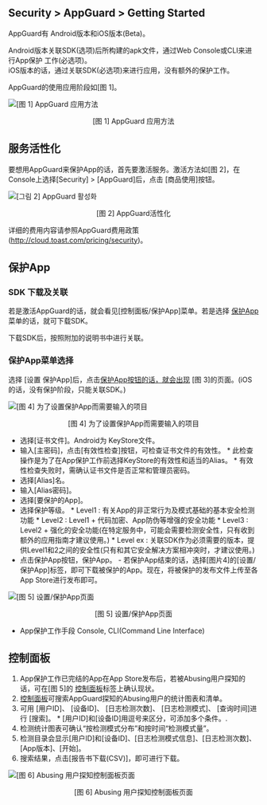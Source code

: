 ## Security > AppGuard > Getting Started

AppGuard有 Android版本和iOS版本(Beta)。

Android版本关联SDK(选项)后所构建的apk文件，通过Web Console或CLI来进行App保护 工作(必选项)。<br>
iOS版本的话，通过关联SDK(必选项)来进行应用，没有额外的保护工作。

AppGuard的使用应用阶段如[图 1]。

![[图 1] AppGuard 应用方法](http://static.toastoven.net/prod_appguard/figure1.png)

<center>[图 1] AppGuard 应用方法</center>

## 服务活性化

要想用AppGuard来保护App的话，首先要激活服务。激活方法如[图 2]，在Console上选择[Security] > [AppGuard]后，点击 [商品使用]按钮。

![[그림 2] AppGuard 활성화](http://static.toastoven.net/prod_appguard/figure2.png)
<center>[图 2] AppGuard活性化</center>

详细的费用内容请参照AppGuard费用政策(<http://cloud.toast.com/pricing/security>)。

## 保护App

### SDK 下载及关联

若是激活AppGuard的话，就会看见\[控制面板/保护App\]菜单。若是选择 [保护App](#保护app)菜单的话，就可下载SDK。

下载SDK后，按照附加的说明书中进行关联。

### 保护App菜单选择

选择 [设置 保护App]后，点击[保护App按钮的话，就会出现](#保护app) [图 3]的页面。(iOS的话，没有保护阶段，只能关联SDK。)

![[图 4] 为了设置保护App而需要输入的项目](http://static.toastoven.net/prod_appguard/figure4.png)
<center>[图 4] 为了设置保护App而需要输入的项目</center>

* 选择\[证书文件\]。Android为 KeyStore文件。
* 输入\[主密码\]，点击\[有效性检查\]按钮，可检查证书文件的有效性。
        * 此检查操作是为了在App保护工作前选择KeyStore的有效性和适当的Alias。
        * 有效性检查失败时，需确认证书文件是否正常和管理员密码。
* 选择\[Alias\]名。
* 输入\[Alias密码\]。
* 选择\[要保护的App\]。
* 选择保护等级。
        * Level1 : 有关App的非正常行为及模式基础的基本安全检测功能
        * Level2 : Level1 + 代码加密、App防伪等增强的安全功能
        * Level3 : Level2 + 强化的安全功能(在特定服务中，可能会需要检测安全性，只有收到额外的应用指南才建议使用。)
        * Level ex : 关联SDK作为必须需要的版本，提供Level1和2之间的安全性(只有和其它安全解决方案相冲突时，才建议使用。)
* 点击保护App按钮，保护App。 
    \- 若保护App结束的话，选择\[图片4\]的\[设置/保护App\]标签，即可下载被保护的App。现在，将被保护的发布文件上传至各App Store进行发布即可。 
   
![[图 5] 设置/保护App页面](http://static.toastoven.net/prod_appguard/figure5.png)
<center>[图 5] 设置/保护App页面</center>

* App保护工作手段 Console, CLI(Command Line Interface)

## 控制面板

1.  App保护工作已完结的App在App Store发布后，若被Abusing用户探知的话，可在[图 5]的 [控制面板](#控制面板)标签上确认现状。
2.  [控制面板](#控制面板)可搜索AppGuard探知的Abusing用户的统计图表和清单。
3.  可用 [用户ID]、 [设备ID]、 [日志检测次数]、 [日志检测模式]、 [查询时间]进行 [搜索]。
        * [用户ID]和[设备ID]用逗号来区分，可添加多个条件。.
4.  检测统计图表可确认“按检测模式分布”和按时间“检测模式量”。
5.  检测目录会显示[用户ID]和[设备ID]、[日志检测模式信息]、[日志检测次数]、[App版本]、[开始]。
6.  搜索结果，点击[报告书下载(CSV)]，即可进行下载。

![[图 6] Abusing 用户探知控制面板页面](http://static.toastoven.net/prod_appguard/figure6.png)
<center>[图 6] Abusing 用户探知控制面板页面</center>
